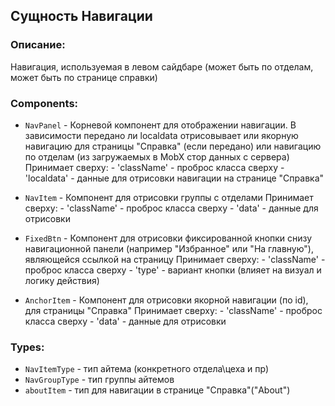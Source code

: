 ## Сущность Навигации

### Описание:

Навигация, используемая в левом сайдбаре (может быть по отделам, может быть по странице справки)

### Components:

- `NavPanel` - Корневой компонент для отображении навигации. В зависимости передано ли localdata отрисовывает или якорную навигацию для страницы "Справка" (если передано) или навигацию по отделам (из загружаемых в MobX стор данных с сервера)
    Принимает сверху:
        - 'className' - проброс класса сверху
        - 'localdata' - данные для отрисовки навигации на странице "Справка"

- `NavItem` - Компонент для отрисовки группы с отделами 
    Принимает сверху:
        - 'className' - проброс класса сверху
        - 'data' - данные для отрисовки

- `FixedBtn` - Компонент для отрисовки фиксированной кнопки снизу навигационной панели (например "Избранное" или "На главную"), являющейся ссылкой на страницу
    Принимает сверху:
        - 'className' - проброс класса сверху
        - 'type' - вариант кнопки (влияет на визуал и логику действия)

- `AnchorItem` - Компонент для отрисовки якорной навигации (по id), для страницы "Справка"
    Принимает сверху:
        - 'className' - проброс класса сверху
        - 'data' - данные для отрисовки

### Types:
- `NavItemType` - тип айтема (конкретного отдела\цеха и пр)
- `NavGroupType` - тип группы айтемов
- `aboutItem` - тип для навигации в странице "Справка"("About")